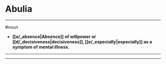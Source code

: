 # Abulia
---
#noun
- **[[a/_absence|Absence]] of willpower or [[d/_decisiveness|decisiveness]], [[e/_especially|especially]] as a symptom of mental illness.**
---
---
